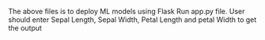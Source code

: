 The above files is to deploy ML models using Flask
Run app.py file. User should enter Sepal Length, Sepal Width, Petal Length and petal Width to get the output
